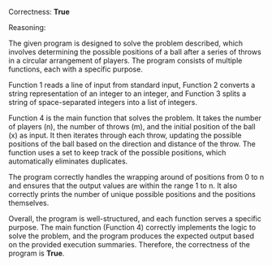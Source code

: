 Correctness: **True**

Reasoning:

The given program is designed to solve the problem described, which involves determining the possible positions of a ball after a series of throws in a circular arrangement of players. The program consists of multiple functions, each with a specific purpose.

Function 1 reads a line of input from standard input, Function 2 converts a string representation of an integer to an integer, and Function 3 splits a string of space-separated integers into a list of integers.

Function 4 is the main function that solves the problem. It takes the number of players (n), the number of throws (m), and the initial position of the ball (x) as input. It then iterates through each throw, updating the possible positions of the ball based on the direction and distance of the throw. The function uses a set to keep track of the possible positions, which automatically eliminates duplicates.

The program correctly handles the wrapping around of positions from 0 to n and ensures that the output values are within the range 1 to n. It also correctly prints the number of unique possible positions and the positions themselves.

Overall, the program is well-structured, and each function serves a specific purpose. The main function (Function 4) correctly implements the logic to solve the problem, and the program produces the expected output based on the provided execution summaries. Therefore, the correctness of the program is **True**.